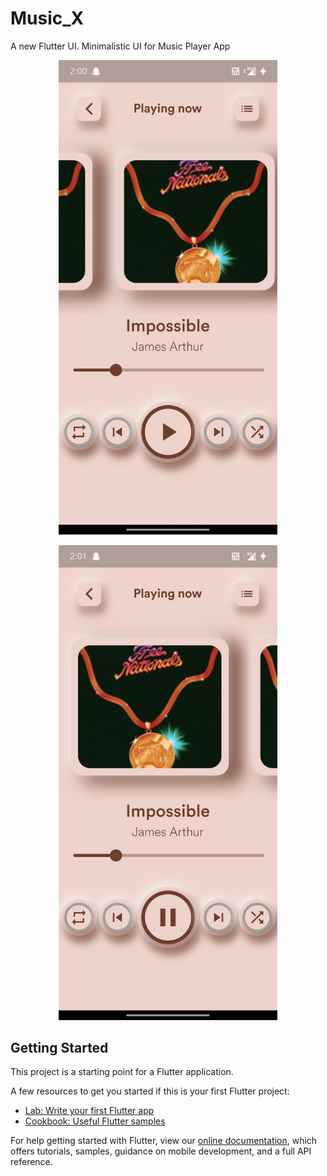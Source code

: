 # Music_X

A new Flutter UI.
Minimalistic UI for Music Player App


<p align="center">
  <img src="screenshots/Img1.jpg" width="350" title="hover text">
  </p>
    <p align="center">
  <img src="screenshots/img2.jpg" width="350" alt="accessibility text">
</p>


## Getting Started

This project is a starting point for a Flutter application.

A few resources to get you started if this is your first Flutter project:

- [Lab: Write your first Flutter app](https://flutter.dev/docs/get-started/codelab)
- [Cookbook: Useful Flutter samples](https://flutter.dev/docs/cookbook)

For help getting started with Flutter, view our
[online documentation](https://flutter.dev/docs), which offers tutorials,
samples, guidance on mobile development, and a full API reference.
